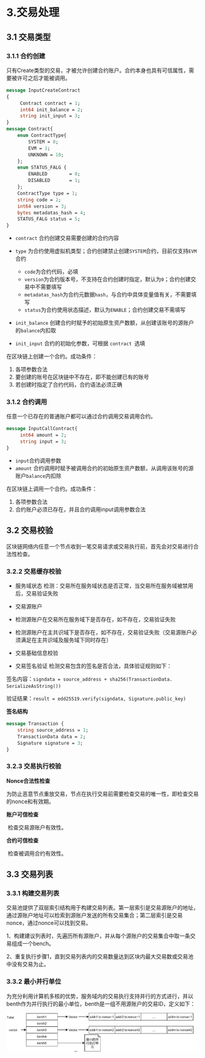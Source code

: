 # 3.交易处理

## 3.1 交易类型

### 3.1.1 合约创建

只有Create类型的交易，才被允许创建合约账户。合约本身也具有可信属性，需要被许可之后才能被调用。

```protobuf
message InputCreateContract
{
     Contract contract = 1;
     int64 init_balance = 2;
     string init_input = 3;
}
message Contract{
    enum ContractType{
		SYSTEM = 0;
		EVM = 1;
        UNKNOWN = 10;
	};
  	enum STATUS_FALG {
		ENABLED        = 0;
		DISABLED       = 1;
	};
	ContractType type = 1;
	string code = 2;
	int64 version = 3;
    bytes metadatas_hash = 4;
    STATUS_FALG status = 5;
}
```

- `contract` 合约创建交易需要创建的合约内容

- `type` 为合约使用虚拟机类型；合约创建禁止创建`SYSTEM`合约，目前仅支持`EVM`合约
  - `code`为合约代码，必填
  - `version`为合约版本号，不支持在合约创建时指定，默认为`0`；合约创建交易中不需要填写
  - `metadatas_hash`为合约元数据`hash`，与合约中具体变量值有关，不需要填写
  - `status`为合约使用状态描述，默认为`ENABLE`；合约创建交易不需填写

- `init_balance` 创建合约时赋予的初始原生资产数额，从创建该账号的源账户的`balance`内扣取

- `init_input` 合约的初始化参数，可根据 `contract `选填

在区块链上创建一个合约。成功条件：

1. 各项参数合法
2. 要创建的账号在区块链中不存在，即不能创建已有的账号
3. 若创建时指定了合约代码，合约语法必须正确

### 3.1.2 合约调用

任意一个已存在的普通账户都可以通过合约调用交易调用合约。

```protobuf
message InputCallContract{
     int64 amount = 2;
	 string input = 3;
}
```

- `input`合约调用参数
- `amount` 合约调用时赋予被调用合约的初始原生资产数额，从调用该账号的源账户`balance`内扣除

在区块链上调用一个合约。成功条件：

1. 各项参数合法
2. 合约账户必须已存在，并且合约调用input调用参数合法

## 3.2 交易校验

区块链网络内任意一个节点收到一笔交易请求或交易执行前，首先会对交易进行合法性检查。

### 3.2.2 交易缓存校验

- 服务域状态 检测：交易所在服务域状态是否正常，当交易所在服务域被禁用后，交易验证失败

- 交易源账户 

- 检测源账户在交易所在服务域下是否存在，如不存在，交易验证失败

- 检测源账户在主共识域下是否存在，如不存在，交易验证失败（交易源账户必须满足在主共识域及服务域下同时存在）

- 交易基础信息校验

- 交易签名验证 检测交易包含的签名是否合法，具体验证规则如下：

签名内容：`signdata = source_address + sha256(TransactionData. SerializeAsString())`

验证结果：`result = edd25519.verify(signdata, Signature.public_key)`

**签名结构**

```protobuf
message Transaction {
	string source_address = 1;
    TransactionData data = 2;
    Signature signature = 3;
}
```



### 3.2.3 交易执行校验

**Nonce合法性检查**

​	为防止恶意节点重放交易，节点在执行交易前需要检查交易的唯一性，即检查交易的nonce和有效期。

**账户可信检查**

​	检查交易源账户有效性。

**合约可信检查**

​	检查被调用合约有效性。

## 3.3 交易列表

### 3.3.1 构建交易列表

交易池提供了双层索引结构用于构建交易列表。第一层索引是交易源账户的地址，通过源账户地址可以检索到源账户发送的所有交易集合；第二层索引是交易nonce，通过nonce可以找到交易。

1、构建建议列表时，先遍历所有源账户，并从每个源账户的交易集合中取一条交易组成一个bench。

2、重复执行步骤1，直到交易列表内的交易数量达到区块内最大交易数或交易池中没有交易为止。

### 3.3.2 最小并行单位 

为充分利用计算机多核的优势，服务域内的交易执行支持并行的方式进行，并以benth作为并行执行的最小单位，benth是一组不用源账户的交易ID，定义如下：

<img src="../_static/images/4.3-1并行交易结构.png">